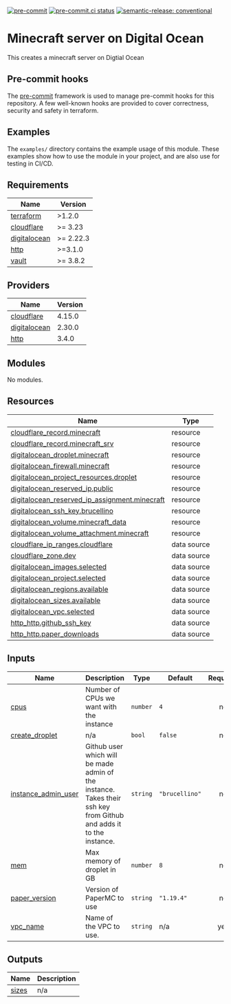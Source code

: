 [![pre-commit](https://img.shields.io/badge/pre--commit-enabled-brightgreen?logo=pre-commit&logoColor=white)](https://github.com/pre-commit/pre-commit) [![pre-commit.ci status](https://results.pre-commit.ci/badge/github/brucellino/terraform-digitalocean-minecraft-server/main.svg)](https://results.pre-commit.ci/latest/github/brucellino/terraform-digitalocean-minecraft-server/main) [![semantic-release: conventional](https://img.shields.io/badge/semantic--release-conventional-e10079?logo=semantic-release)](https://github.com/semantic-release/semantic-release)

# Minecraft server on Digital Ocean

This creates a minecraft server on Digtial Ocean

## Pre-commit hooks

<!-- Edit this section or delete if you make no change  -->

The [pre-commit](https://pre-commit.com) framework is used to manage pre-commit hooks for this repository.
A few well-known hooks are provided to cover correctness, security and safety in terraform.

## Examples

The `examples/` directory contains the example usage of this module.
These examples show how to use the module in your project, and are also use for testing in CI/CD.

<!--

Modify this section according to the kinds of examples you want
You may want to change the names of the examples or the kinds of
examples themselves

-->

<!-- BEGIN_TF_DOCS -->
## Requirements

| Name | Version |
|------|---------|
| <a name="requirement_terraform"></a> [terraform](#requirement\_terraform) | >1.2.0 |
| <a name="requirement_cloudflare"></a> [cloudflare](#requirement\_cloudflare) | >= 3.23 |
| <a name="requirement_digitalocean"></a> [digitalocean](#requirement\_digitalocean) | >= 2.22.3 |
| <a name="requirement_http"></a> [http](#requirement\_http) | >=3.1.0 |
| <a name="requirement_vault"></a> [vault](#requirement\_vault) | >= 3.8.2 |

## Providers

| Name | Version |
|------|---------|
| <a name="provider_cloudflare"></a> [cloudflare](#provider\_cloudflare) | 4.15.0 |
| <a name="provider_digitalocean"></a> [digitalocean](#provider\_digitalocean) | 2.30.0 |
| <a name="provider_http"></a> [http](#provider\_http) | 3.4.0 |

## Modules

No modules.

## Resources

| Name | Type |
|------|------|
| [cloudflare_record.minecraft](https://registry.terraform.io/providers/cloudflare/cloudflare/latest/docs/resources/record) | resource |
| [cloudflare_record.minecraft_srv](https://registry.terraform.io/providers/cloudflare/cloudflare/latest/docs/resources/record) | resource |
| [digitalocean_droplet.minecraft](https://registry.terraform.io/providers/digitalocean/digitalocean/latest/docs/resources/droplet) | resource |
| [digitalocean_firewall.minecraft](https://registry.terraform.io/providers/digitalocean/digitalocean/latest/docs/resources/firewall) | resource |
| [digitalocean_project_resources.droplet](https://registry.terraform.io/providers/digitalocean/digitalocean/latest/docs/resources/project_resources) | resource |
| [digitalocean_reserved_ip.public](https://registry.terraform.io/providers/digitalocean/digitalocean/latest/docs/resources/reserved_ip) | resource |
| [digitalocean_reserved_ip_assignment.minecraft](https://registry.terraform.io/providers/digitalocean/digitalocean/latest/docs/resources/reserved_ip_assignment) | resource |
| [digitalocean_ssh_key.brucellino](https://registry.terraform.io/providers/digitalocean/digitalocean/latest/docs/resources/ssh_key) | resource |
| [digitalocean_volume.minecraft_data](https://registry.terraform.io/providers/digitalocean/digitalocean/latest/docs/resources/volume) | resource |
| [digitalocean_volume_attachment.minecraft](https://registry.terraform.io/providers/digitalocean/digitalocean/latest/docs/resources/volume_attachment) | resource |
| [cloudflare_ip_ranges.cloudflare](https://registry.terraform.io/providers/cloudflare/cloudflare/latest/docs/data-sources/ip_ranges) | data source |
| [cloudflare_zone.dev](https://registry.terraform.io/providers/cloudflare/cloudflare/latest/docs/data-sources/zone) | data source |
| [digitalocean_images.selected](https://registry.terraform.io/providers/digitalocean/digitalocean/latest/docs/data-sources/images) | data source |
| [digitalocean_project.selected](https://registry.terraform.io/providers/digitalocean/digitalocean/latest/docs/data-sources/project) | data source |
| [digitalocean_regions.available](https://registry.terraform.io/providers/digitalocean/digitalocean/latest/docs/data-sources/regions) | data source |
| [digitalocean_sizes.available](https://registry.terraform.io/providers/digitalocean/digitalocean/latest/docs/data-sources/sizes) | data source |
| [digitalocean_vpc.selected](https://registry.terraform.io/providers/digitalocean/digitalocean/latest/docs/data-sources/vpc) | data source |
| [http_http.github_ssh_key](https://registry.terraform.io/providers/hashicorp/http/latest/docs/data-sources/http) | data source |
| [http_http.paper_downloads](https://registry.terraform.io/providers/hashicorp/http/latest/docs/data-sources/http) | data source |

## Inputs

| Name | Description | Type | Default | Required |
|------|-------------|------|---------|:--------:|
| <a name="input_cpus"></a> [cpus](#input\_cpus) | Number of CPUs we want with the instance | `number` | `4` | no |
| <a name="input_create_droplet"></a> [create\_droplet](#input\_create\_droplet) | n/a | `bool` | `false` | no |
| <a name="input_instance_admin_user"></a> [instance\_admin\_user](#input\_instance\_admin\_user) | Github user which will be made admin of the instance. Takes their ssh key from Github and adds it to the instance. | `string` | `"brucellino"` | no |
| <a name="input_mem"></a> [mem](#input\_mem) | Max memory of droplet in GB | `number` | `8` | no |
| <a name="input_paper_version"></a> [paper\_version](#input\_paper\_version) | Version of PaperMC to use | `string` | `"1.19.4"` | no |
| <a name="input_vpc_name"></a> [vpc\_name](#input\_vpc\_name) | Name of the VPC to use. | `string` | n/a | yes |

## Outputs

| Name | Description |
|------|-------------|
| <a name="output_sizes"></a> [sizes](#output\_sizes) | n/a |
<!-- END_TF_DOCS -->
